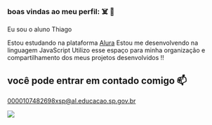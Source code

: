 ### boas vindas ao meu perfil: ☠️ 🤡

Eu sou o aluno Thiago

Estou estudando na plataforma [ Alura]( https://cursos.alura.com.br )
Estou me desenvolvendo na linguagem JavaScript
Utilizo esse espaço para minha organização e compartilhamento dos meus projetos desenvolvidos !!




## você pode entrar em contado comigo 📫

0000107482698xsp@al.educacao.sp.gov.br



![](https://tenor.com/pt-PT/view/kokushibo-gif-27034789) 
